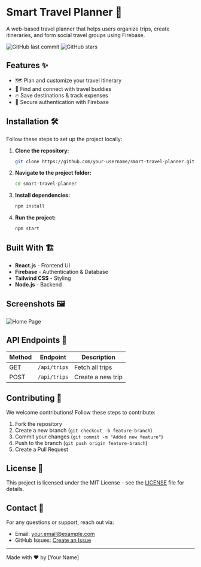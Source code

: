 # Smart Travel Planner 🚀

A web-based travel planner that helps users organize trips, create itineraries, and form social travel groups using Firebase.

![GitHub last commit](https://img.shields.io/github/last-commit/your-username/smart-travel-planner)
![GitHub stars](https://img.shields.io/github/stars/your-username/smart-travel-planner?style=social)

## Features ✨
- 🗺️ Plan and customize your travel itinerary
- 📍 Find and connect with travel buddies
- 🔥 Save destinations & track expenses
- 🔐 Secure authentication with Firebase

## Installation 🛠️

Follow these steps to set up the project locally:

1. **Clone the repository:**
   ```bash
   git clone https://github.com/your-username/smart-travel-planner.git
   ```
2. **Navigate to the project folder:**
   ```bash
   cd smart-travel-planner
   ```
3. **Install dependencies:**
   ```bash
   npm install
   ```
4. **Run the project:**
   ```bash
   npm start
   ```

## Built With 🏗️
- **React.js** - Frontend UI
- **Firebase** - Authentication & Database
- **Tailwind CSS** - Styling
- **Node.js** - Backend

## Screenshots 🖼️
![Home Page](https://github.com/your-username/smart-travel-planner/blob/main/screenshots/home.png)

## API Endpoints 📡
| Method | Endpoint | Description |
|--------|---------|-------------|
| GET | `/api/trips` | Fetch all trips |
| POST | `/api/trips` | Create a new trip |

## Contributing 🤝
We welcome contributions! Follow these steps to contribute:

1. Fork the repository
2. Create a new branch (`git checkout -b feature-branch`)
3. Commit your changes (`git commit -m "Added new feature"`)
4. Push to the branch (`git push origin feature-branch`)
5. Create a Pull Request

## License 📜
This project is licensed under the MIT License - see the [LICENSE](LICENSE) file for details.

## Contact 📧
For any questions or support, reach out via:
- Email: your.email@example.com
- GitHub Issues: [Create an Issue](https://github.com/your-username/smart-travel-planner/issues)

---

Made with ❤️ by [Your Name]
